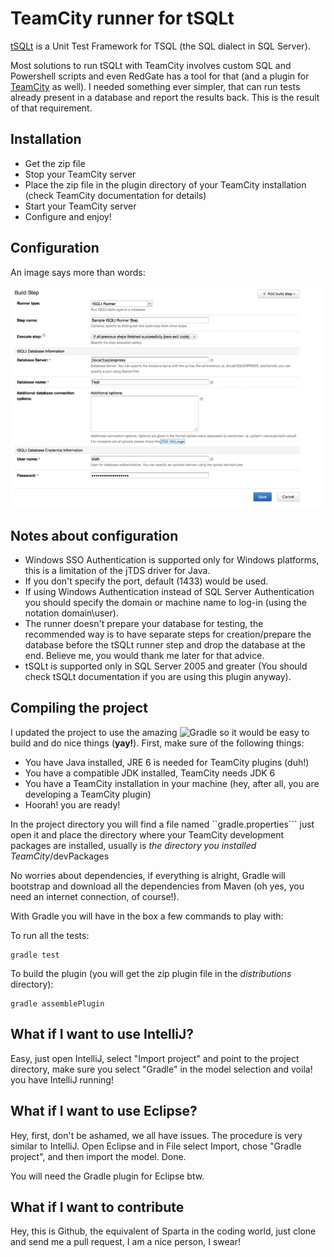 TeamCity runner for tSQLt
=====

[tSQLt](http://tsqlt.org) is a Unit Test Framework for TSQL (the SQL dialect in SQL Server). 

Most solutions to run tSQLt with TeamCity involves custom SQL and Powershell scripts and even RedGate has a tool for that (and a plugin for [TeamCity](http://www.jetbrains.com/teamcity/) as well). I needed something ever simpler, that can run tests already present in a database and report the results back. This is the result of that requirement.


Installation
---

* Get the zip file
* Stop your TeamCity server
* Place the zip file in the plugin directory of your TeamCity installation (check TeamCity documentation for details)
* Start your TeamCity server
* Configure and enjoy!


Configuration
---
An image says more than words:

![Configuration](configuration_screenshot.jpeg)


Notes about configuration
---
* Windows SSO Authentication is supported only for Windows platforms, this is a limitation of the jTDS driver for Java.
* If you don't specify the port, default (1433) would be used.
* If using Windows Authentication instead of SQL Server Authentication you should specify the domain or machine name to log-in (using the notation domain\user).
* The runner doesn't prepare your database for testing, the recommended way is to have separate steps for creation/prepare the database before the tSQLt runner step and drop the database at the end. Believe me, you would thank me later for that advice.
* tSQLt is supported only in SQL Server 2005 and greater (You should check tSQLt documentation if you are using this plugin anyway).


Compiling the project
---
I updated the project to use the amazing ![Gradle](http://gradle.org) so it would be easy to build and do nice things (**yay!**). First, make sure of the following things:

* You have Java installed, JRE 6 is needed for TeamCity plugins (duh!) 
* You have a compatible JDK installed, TeamCity needs JDK 6
* You have a TeamCity installation in your machine (hey, after all, you are developing a TeamCity plugin)
* Hoorah! you are ready!

In the project directory you will find a file named ``gradle.properties``` just open it and place the directory where your TeamCity development packages are installed, usually is _the directory you installed TeamCity_/devPackages

No worries about dependencies, if everything is alright, Gradle will bootstrap and download all the dependencies from Maven (oh yes, you need an internet connection, of course!).

With Gradle you will have in the box a few commands to play with:

To run all the tests:
```
gradle test
```

To build the plugin (you will get the zip plugin file in the _distributions_ directory):
```
gradle assemblePlugin
```


What if I want to use IntelliJ?
---

Easy, just open IntelliJ, select "Import project" and point to the project directory, make sure you select "Gradle" in the model selection and voila! you have IntelliJ running!



What if I want to use Eclipse?
---
Hey, first, don't be ashamed, we all have issues. The procedure is very similar to IntelliJ. Open Eclipse and in File select Import, chose "Gradle project", and then import the model. Done.

You will need the Gradle plugin for Eclipse btw.



What if I want to contribute
---
Hey, this is Github, the equivalent of Sparta in the coding world, just clone and send me a pull request, I am a nice person, I swear!
